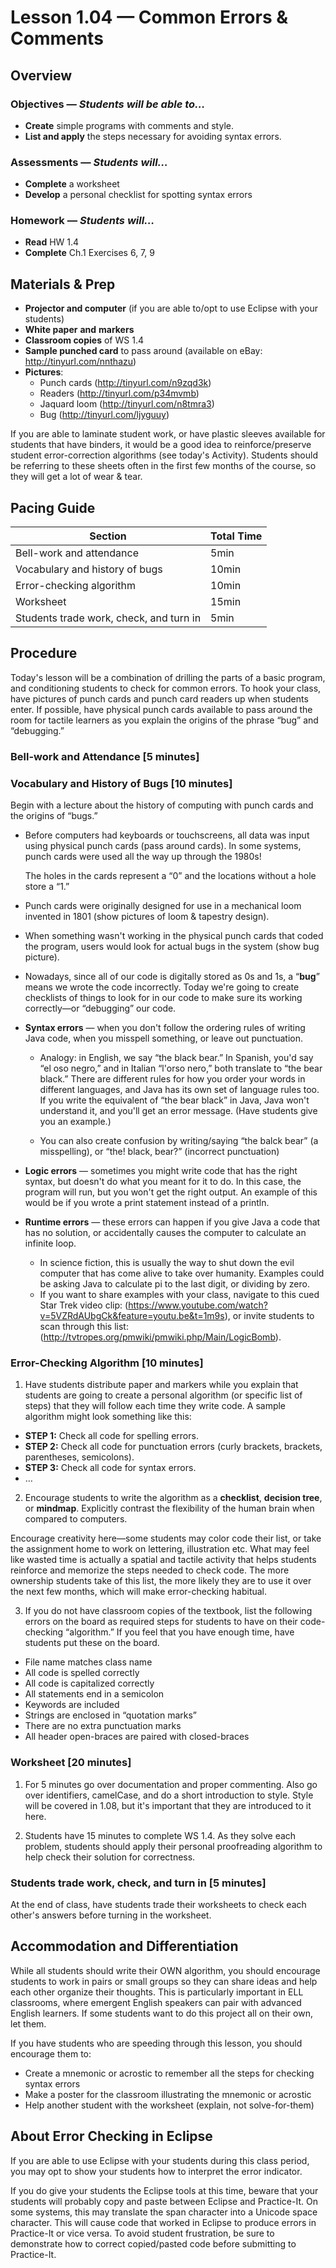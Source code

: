 Lesson 1.04 — Common Errors & Comments
====================================================================================================

Overview
--------
### Objectives — _Students will be able to…_
  - **Create** simple programs with comments and style.
  - **List and apply** the steps necessary for avoiding syntax errors.

### Assessments — _Students will…_
  - **Complete** a worksheet
  - **Develop** a personal checklist for spotting syntax errors

### Homework — _Students will…_
  - **Read** HW 1.4
  - **Complete** Ch.1 Exercises 6, 7, 9


Materials & Prep
----------------
  - **Projector and computer** (if you are able to/opt to use Eclipse with your students)
  - **White paper** **and** **markers**
  - **Classroom copies** of WS 1.4
  - **Sample punched card** to pass around (available on eBay: <http://tinyurl.com/nnthazu>)
  - **Pictures**:
    - Punch cards (<http://tinyurl.com/n9zqd3k>)
    - Readers (<http://tinyurl.com/p34mvmb>)
    - Jaquard loom (<http://tinyurl.com/n8tmra3>)
    - Bug (<http://tinyurl.com/ljyguuy>)

If you are able to laminate student work, or have plastic sleeves available for students that have
binders, it would be a good idea to reinforce/preserve student error-correction algorithms (see
today's Activity). Students should be referring to these sheets often in the first few months of the
course, so they will get a lot of wear & tear.


Pacing Guide
------------

| Section                                 | Total Time |
|-----------------------------------------|------------|
| Bell-work and attendance                |       5min |
| Vocabulary and history of bugs          |      10min |
| Error-checking algorithm                |      10min |
| Worksheet                               |      15min |
| Students trade work, check, and turn in |       5min |


Procedure
---------
Today's lesson will be a combination of drilling the parts of a basic program, and conditioning
students to check for common errors. To hook your class, have pictures of punch cards and punch card
readers up when students enter. If possible, have physical punch cards available to pass around the
room for tactile learners as you explain the origins of the phrase “bug” and “debugging.”

### Bell-work and Attendance \[5 minutes\]

### Vocabulary and History of Bugs \[10 minutes\]

Begin with a lecture about the history of computing with punch cards and the origins of “bugs.”

- Before computers had keyboards or touchscreens, all data was input using physical punch cards
  (pass around cards). In some systems, punch cards were used all the way up through the 1980s!

  The holes in the cards represent a “0” and the locations without a hole store a “1.”

- Punch cards were originally designed for use in a mechanical loom invented in 1801 (show pictures
  of loom & tapestry design).

- When something wasn't working in the physical punch cards that coded the program, users would look
  for actual bugs in the system (show bug picture).

- Nowadays, since all of our code is digitally stored as 0s and 1s, a “**bug**” means we wrote the
  code incorrectly. Today we're going to create checklists of things to look for in our code to make
  sure its working correctly—or “debugging” our code.

- **Syntax errors** — when you don't follow the ordering rules of writing Java code, when you
  misspell something, or leave out punctuation.

  - Analogy: in English, we say “the black bear.” In Spanish, you'd say “el oso negro,” and in
    Italian “l'orso nero,” both translate to “the bear black.” There are different rules for how you
    order your words in different languages, and Java has its own set of language rules too. If you
    write the equivalent of “the bear black” in Java, Java won't understand it, and you'll get an
    error message. (Have students give you an example.)

  - You can also create confusion by writing/saying “the balck bear” (a misspelling), or “the!
    black, bear?” (incorrect punctuation)

- **Logic errors** — sometimes you might write code that has the right syntax, but doesn't do what
  you meant for it to do. In this case, the program will run, but you won't get the right output. An
  example of this would be if you wrote a print statement instead of a println.

- **Runtime errors** — these errors can happen if you give Java a code that has no solution, or
  accidentally causes the computer to calculate an infinite loop.
  - In science fiction, this is usually the way to shut down the evil computer that has come alive
    to take over humanity. Examples could be asking Java to calculate pi to the last digit, or
    dividing by zero.
  - If you want to share examples with your class, navigate to this cued Star Trek video clip:
    (<https://www.youtube.com/watch?v=5VZRdAUbgCk&feature=youtu.be&t=1m9s>), or invite students to
    scan through this list: (<http://tvtropes.org/pmwiki/pmwiki.php/Main/LogicBomb>).

### Error-Checking Algorithm \[10 minutes\]

1. Have students distribute paper and markers while you explain that students are going to create a
  personal algorithm (or specific list of steps) that they will follow each time they write code. A
  sample algorithm might look something like this:
  * **STEP 1:** Check all code for spelling errors.
  * **STEP 2:** Check all code for punctuation errors (curly brackets, brackets, parentheses,
    semicolons).
  * **STEP 3:** Check all code for syntax errors.
  * …

2. Encourage students to write the algorithm as a **checklist**, **decision tree**, or **mindmap**.
  Explicitly contrast the flexibility of the human brain when compared to computers.

  Encourage creativity here—some students may color code their list, or take the assignment home to
  work on lettering, illustration etc. What may feel like wasted time is actually a spatial and
  tactile activity that helps students reinforce and memorize the steps needed to check code. The
  more ownership students take of this list, the more likely they are to use it over the next few
  months, which will make error-checking habitual.

3. If you do not have classroom copies of the textbook, list the following errors on the board as
  required steps for students to have on their code-checking “algorithm.” If you feel that you have
  enough time, have students put these on the board.
  - File name matches class name
  - All code is spelled correctly
  - All code is capitalized correctly
  - All statements end in a semicolon
  - Keywords are included
  - Strings are enclosed in “quotation marks”
  - There are no extra punctuation marks
  - All header open-braces are paired with closed-braces

### Worksheet \[20 minutes\]

1. For 5 minutes go over documentation and proper commenting. Also go over identifiers, camelCase,
   and do a short introduction to style. Style will be covered in 1.08, but it's important that
     they are introduced to it here.

2. Students have 15 minutes to complete WS 1.4. As they solve each problem, students should apply
   their personal proofreading algorithm to help check their solution for correctness.

### Students trade work, check, and turn in \[5 minutes\]

At the end of class, have students trade their worksheets to check each other's answers before
turning in the worksheet.


Accommodation and Differentiation
---------------------------------
While all students should write their OWN algorithm, you should encourage students to work in
pairs or small groups so they can share ideas and help each other organize their thoughts. This is
particularly important in ELL classrooms, where emergent English speakers can pair with advanced
English learners. If some students want to do this project all on their own, let them.

If you have students who are speeding through this lesson, you should encourage them to:
  - Create a mnemonic or acrostic to remember all the steps for checking syntax errors
  - Make a poster for the classroom illustrating the mnemonic or acrostic
  - Help another student with the worksheet (explain, not solve-for-them)


About Error Checking in Eclipse
-------------------------------
If you are able to use Eclipse with your students during this class period, you may opt to show your
students how to interpret the error indicator.

If you do give your students the Eclipse tools at this time, beware that your students will probably
copy and paste between Eclipse and Practice-It. On some systems, this may translate the span
character into a Unicode space character. This will cause code that worked in Eclipse to produce
errors in Practice-It or vice versa. To avoid student frustration, be sure to demonstrate how to
correct copied/pasted code before submitting to Practice-It.
